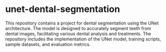 # unet-dental-segmentation
This repository contains a project for dental segmentation using the UNet architecture. The model is designed to accurately segment teeth from dental images, facilitating various dental analysis and treatments. The repository includes the implementation of the UNet model, training scripts, sample datasets, and evaluation metrics.
